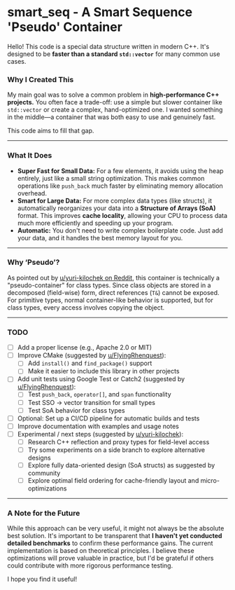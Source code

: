 # smart_seq - A Smart Sequence 'Pseudo' Container 

Hello! This code is a special data structure written in modern C++. It's designed to be **faster than a standard `std::vector`** for many common use cases.

### Why I Created This

My main goal was to solve a common problem in **high-performance C++ projects.** You often face a trade-off: use a simple but slower container like `std::vector` or create a complex, hand-optimized one. I wanted something in the middle—a container that was both easy to use and genuinely fast.

This code aims to fill that gap.

---

### What It Does

- **Super Fast for Small Data:** For a few elements, it avoids using the heap entirely, just like a small string optimization. This makes common operations like `push_back` much faster by eliminating memory allocation overhead.
- **Smart for Large Data:** For more complex data types (like structs), it automatically reorganizes your data into a **Structure of Arrays (SoA)** format. This improves **cache locality**, allowing your CPU to process data much more efficiently and speeding up your program.
- **Automatic:** You don't need to write complex boilerplate code. Just add your data, and it handles the best memory layout for you.

---

### Why ‘Pseudo’?

As pointed out by [u/yuri-kilochek on Reddit](https://www.reddit.com/user/yuri-kilochek), this container is technically a "pseudo-container" for class types. 
Since class objects are stored in a decomposed (field-wise) form, direct references (`T&`) cannot be exposed. 
For primitive types, normal container-like behavior is supported, but for class types, every access involves copying the object.

---

### TODO

- [ ] Add a proper license (e.g., Apache 2.0 or MIT)
- [ ] Improve CMake (suggested by [u/FlyingRhenquest](https://www.reddit.com/user/FlyingRhenquest/)):
  - [ ] Add `install()` and `find_package()` support
  - [ ] Make it easier to include this library in other projects
- [ ] Add unit tests using Google Test or Catch2 (suggested by [u/FlyingRhenquest](https://www.reddit.com/user/FlyingRhenquest/)):
  - [ ] Test `push_back`, `operator[]`, and `span` functionality
  - [ ] Test SSO → vector transition for small types
  - [ ] Test SoA behavior for class types
- [ ] Optional: Set up a CI/CD pipeline for automatic builds and tests
- [ ] Improve documentation with examples and usage notes
- [ ] Experimental / next steps (suggested by [u/yuri-kilochek](https://www.reddit.com/user/yuri-kilochek/)):
  - [ ] Research C++ reflection and proxy types for field-level access
  - [ ] Try some experiments on a side branch to explore alternative designs
  - [ ] Explore fully data-oriented design (SoA structs) as suggested by community
  - [ ] Explore optimal field ordering for cache-friendly layout and micro-optimizations

---

### A Note for the Future

While this approach can be very useful, it might not always be the absolute best solution. It's important to be transparent that **I haven't yet conducted detailed benchmarks** to confirm these performance gains. The current implementation is based on theoretical principles. I believe these optimizations will prove valuable in practice, but I'd be grateful if others could contribute with more rigorous performance testing.

I hope you find it useful!